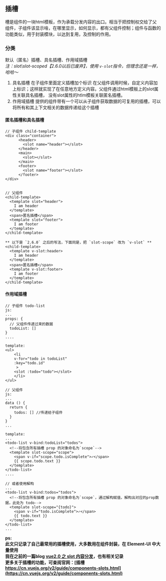 ## 插槽
槽是组件的一块html模板，作为承载分发内容的出口。相当于把控制权交给了父组件，子组件该显示啥，在哪里显示，如何显示，都有父组件控制；组件与函数的功能类似，用于封装模块，以达到复用，及控制的作用。 

### 分类
默认（匿名）插槽、具名插槽、作用域插槽  
*注：slot\slot-scoped【2.6.0以后已废弃】，使用 `v-slot`指令，但理念还是一样，哈哈～*
1. 具名插槽
   在子组件里面定义插槽加个标识 在父组件调用时候，自定义内容加上标识；这样就实现了在任意地方定义内容。父组件通过html模板上的slot属性关联具名插槽， 没有slot属性的htlm模板关联匿名插槽。
2. 作用域插槽
   提供的组件带有一个可以从子组件获取数据的可复用的插槽，可以将所有和其上下文相关的数据传递给这个插槽

#### 匿名插槽和具名插槽
```
// 子组件 child-template
<div class="container">
      <header>
        <slot name="header"></slot>
      </header>
      <main>
        <slot></slot>
      </main>
      <footer>
        <slot name="footer"></slot>
      </footer>
</div>
    
    
// 父组件
<child-template>
  <template slot="header">
    I am header
  </template>
  <span>匿名插槽</span>
  <template slot="footer">
    I am footer
  </template>
</child-template>
    
** 以下是 `2.6.0` 之后的写法，下面同是，把 `slot-scope` 改为 `v-slot` **
<child-template>
  <template v-slot:header>
    I am header
  </template>
  <span>匿名插槽</span>
  <template v-slot:footer>
    I am footer
  </template>
</child-template>
```

#### 作用域插槽
```
// 子组件 todo-list
js:
...
props: {
  // 父组件传递过来的数据
  todoList: []
}
....

template:
<ul>
    <li
	v-for="todo in todoList"
	:key="todo.id"
     >
	<slot :todo="todo"></slot>
    </li>
</ul>
```
```
// 父组件
js: 
...
data () {
  return {
    todos: [] //传递给子组件
  }
}
...

template: 
...
<todo-list v-bind:todoList="todos">
  <!--将包含所有插槽 prop 的对象命名为`scope`-->
  <template slot-scope="scope">
    <span v-if="scope.todo.isComplete">✓</span>
    {{ scope.todo.text }}
  </template>
</todo-list>
....

// 或者使用解构
...
<todo-list v-bind:todos="todos">
  <!--将包含所有插槽 prop 的对象命名为`scope`，通过解构赋值，解构出对应的prop数据，此处为 todo-->
  <template slot-scope="{todo}">
    <span v-if="todo.isComplete">✓</span>
    {{ todo.text }}
  </template>
</todo-list>
...
```
    
**ps:   
此文只记录了自己最常用的插槽使用，大多数用在组件封装，在 Element-UI 中大量使用  
我在之前的一篇blog [vue2.0 之 slot 内容分发](https://www.cnblogs.com/136asdxxl/p/8337551.html)，也有相关记录  
更多关于插槽的功能，可查阅官网：[插槽 https://cn.vuejs.org/v2/guide/components-slots.html](https://cn.vuejs.org/v2/guide/components-slots.html)**
